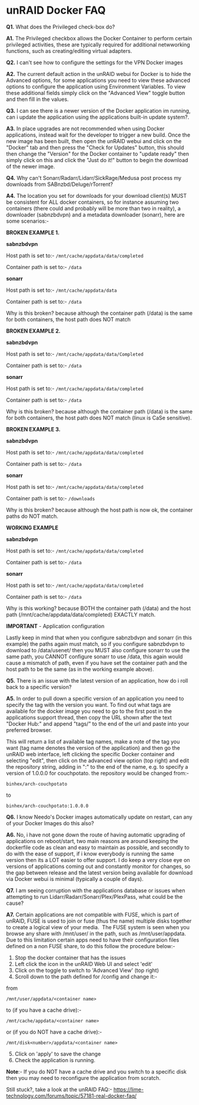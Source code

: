 # **unRAID Docker FAQ**

**Q1.** What does the Privileged check-box do?

**A1.** The Privileged checkbox allows the Docker Container to perform certain privileged activities, these are typically required for additional netwworking functions, such as creating/editing virtual adapters.

**Q2.** I can't see how to configure the settings for the VPN Docker images

**A2.** The current default action in the unRAID webui for Docker is to hide the Advanced options, for some applications you need to view these advanced options to configure the application using Environment Variables. To view these additional fields simply click on the "Advanced View" toggle button and then fill in the values.

**Q3.** I can see there is a newer version of the Docker application im running, can i update the application using the applications built-in update system?.

**A3.** In place upgrades are not recommended when using Docker applications, instead wait for the developer to trigger a new build. Once the new image has been built, then open the unRAID webui and click on the "Docker" tab and then press the "Check for Updates" button, this should then change the "Version" for the Docker container to "update ready" then simply click on this and click the "Just do it!" button to begin the download of the newer image.

**Q4.** Why can't Sonarr/Radarr/Lidarr/SickRage/Medusa post process my downloads from SABnzbd/Deluge/rTorrent?

**A4.** The location you set for downloads for your download client(s) MUST be consistent for ALL docker containers, so for instance assuming two containers (there could and probably will be more than two in reality), a downloader (sabnzbdvpn) and a metadata downloader (sonarr), here are some scenarios:-

**BROKEN EXAMPLE 1.**</span>

**sabnzbdvpn**

Host path is set to:-
```/mnt/cache/appdata/data/completed```

Container path is set to:-
```/data```

**sonarr**

Host path is set to:-
```/mnt/cache/appdata/data```

Container path is set to:-
  ```/data```

Why is this broken? because although the container path (/data) is the same for both containers, the host path does NOT match

**BROKEN EXAMPLE 2.**</span>

**sabnzbdvpn**

Host path is set to:-
```/mnt/cache/appdata/data/Completed```

Container path is set to:-
```/data```

**sonarr**

Host path is set to:-
```/mnt/cache/appdata/data/completed```

Container path is set to:-
```/data```

Why is this broken? because although the container path (/data) is the same for both containers, the host path does NOT match (linux is CaSe sensitive).

**BROKEN EXAMPLE 3.**</span>

**sabnzbdvpn**

Host path is set to:-
```/mnt/cache/appdata/data/completed```

Container path is set to:-
```/data```

**sonarr**

Host path is set to:-
```/mnt/cache/appdata/data/completed```

Container path is set to:-
```/downloads```

Why is this broken? because although the host path is now ok, the container paths do NOT match.

**WORKING EXAMPLE**</span>

**sabnzbdvpn**

Host path is set to:-
```/mnt/cache/appdata/data/completed``` 

Container path is set to:-
```/data```

**sonarr**

Host path is set to:-
```/mnt/cache/appdata/data/completed```

Container path is set to:-
```/data```

Why is this working? because BOTH the container path (/data) and the host path (/mnt/cache/appdata/data/completed) EXACTLY match.

**IMPORTANT** - Application configuration

Lastly keep in mind that when you configure sabnzbdvpn and sonarr (in this example) the paths again must match, so if you configure sabnzbdvpn to download to /data/usenet/ then you MUST also configure sonarr to use the same path, you CANNOT configure sonarr to use /data, this again would cause a mismatch of path, even if you have set the container path and the host path to be the same (as in the working example above).

**Q5.** There is an issue with the latest version of an application, how do i roll back to a specific version?

**A5.** In order to pull down a specific version of an application you need to specify the tag with the version you want. To find out what tags are available for the docker image you need to go to the first post in the applications support thread, then copy the URL shown after the text "Docker Hub:" and append "tags/" to the end of the url and paste into your preferred browser.

This will return a list of available tag names, make a note of the tag you want (tag name denotes the version of the application) and then go the unRAID web interface, left clicking the specific Docker container and selecting "edit", then click on the advanced view option (top right) and edit the repository string, adding in ":<the tag you want>" to the end of the name, e.g. to specify a version of 1.0.0.0 for couchpotato. the repository would be changed from:-

```binhex/arch-couchpotato```

to

```binhex/arch-couchpotato:1.0.0.0```

**Q6.** I know Needo's Docker images automatically update on restart, can any of your Docker Images do this also?

**A6.** No, i have not gone down the route of having automatic upgrading of applications on reboot/start, two main reasons are around keeping the dockerfile code as clean and easy to maintain as possible, and secondly to do with the ease of support, if i know everybody is running the same version then its a LOT easier to offer support. I do keep a very close eye on versions of applications coming out and constantly monitor for changes, so the gap between release and the latest version being available for download via Docker webui is minimal (typically a couple of days).

**Q7.** I am seeing corruption with the applications database or issues when attempting to run Lidarr/Radarr/Sonarr/Plex/PlexPass, what could be the cause?

**A7.** Certain applications are not compatible with FUSE, which is part of unRAID, FUSE is used to join or fuse (thus the name) multiple disks together to create a logical view of your media. 
The FUSE system is seen when you browse any share with /mnt/user/ in the path, such as /mnt/user/appdata. Due to this limitation certain apps need to have their configuration files defined on a non FUSE share, to do this follow the procedure below:-

1. Stop the docker container that has the issues
2. Left click the icon in the unRAID Web UI and select 'edit'
3. Click on the toggle to switch to 'Advanced View' (top right)
4. Scroll down to the path defined for /config and change it:-

from

```/mnt/user/appdata/<container name>```

to (if you have a cache drive):-

```/mnt/cache/appdata/<container name>```

or (if you do NOT have a cache drive):-

```/mnt/disk<number>/appdata/<container name>```

5. Click on 'apply' to save the change
6. Check the application is running.

**Note**:- If you do NOT have a cache drive and you switch to a specific disk then you may need to reconfigure the application from scratch.

Still stuck?, take a look at the unRAID FAQ:- https://lime-technology.com/forums/topic/57181-real-docker-faq/
